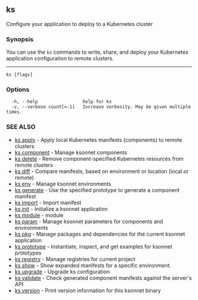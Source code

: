 ## ks

Configure your application to deploy to a Kubernetes cluster

### Synopsis


You can use the `ks` commands to write, share, and deploy your Kubernetes
application configuration to remote clusters.

----


```
ks [flags]
```

### Options

```
  -h, --help                 help for ks
  -v, --verbose count[=-1]   Increase verbosity. May be given multiple times.
```

### SEE ALSO

* [ks apply](ks_apply.md)	 - Apply local Kubernetes manifests (components) to remote clusters
* [ks component](ks_component.md)	 - Manage ksonnet components
* [ks delete](ks_delete.md)	 - Remove component-specified Kubernetes resources from remote clusters
* [ks diff](ks_diff.md)	 - Compare manifests, based on environment or location (local or remote)
* [ks env](ks_env.md)	 - Manage ksonnet environments
* [ks generate](ks_generate.md)	 - Use the specified prototype to generate a component manifest
* [ks import](ks_import.md)	 - Import manifest
* [ks init](ks_init.md)	 - Initialize a ksonnet application
* [ks module](ks_module.md)	 - module
* [ks param](ks_param.md)	 - Manage ksonnet parameters for components and environments
* [ks pkg](ks_pkg.md)	 - Manage packages and dependencies for the current ksonnet application
* [ks prototype](ks_prototype.md)	 - Instantiate, inspect, and get examples for ksonnet prototypes
* [ks registry](ks_registry.md)	 - Manage registries for current project
* [ks show](ks_show.md)	 - Show expanded manifests for a specific environment.
* [ks upgrade](ks_upgrade.md)	 - Upgrade ks configuration
* [ks validate](ks_validate.md)	 - Check generated component manifests against the server's API
* [ks version](ks_version.md)	 - Print version information for this ksonnet binary

